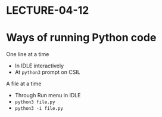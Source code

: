 # LECTURE-04-12


# Ways of running Python code

One line at a time

* In IDLE interactively
* At `python3` prompt on CSIL

A file at a time

* Through Run menu in IDLE
* `python3 file.py`
* `python3 -i file.py`
